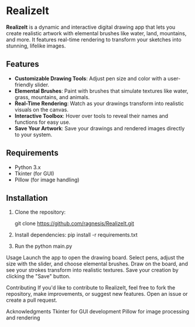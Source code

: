 # RealizeIt

**RealizeIt** is a dynamic and interactive digital drawing app that lets you create realistic artwork with elemental brushes like water, land, mountains, and more. It features real-time rendering to transform your sketches into stunning, lifelike images.

## Features
- **Customizable Drawing Tools**: Adjust pen size and color with a user-friendly slider.
- **Elemental Brushes**: Paint with brushes that simulate textures like water, grass, mountains, and animals.
- **Real-Time Rendering**: Watch as your drawings transform into realistic visuals on the canvas.
- **Interactive Toolbox**: Hover over tools to reveal their names and functions for easy use.
- **Save Your Artwork**: Save your drawings and rendered images directly to your system.

## Requirements
- Python 3.x
- Tkinter (for GUI)
- Pillow (for image handling)

## Installation

1. Clone the repository:

   git clone https://github.com/ragnesis/RealizeIt.git


2. Install dependencies:
   pip install -r requirements.txt

3. Run the 
   python main.py

Usage
  Launch the app to open the drawing board.
  Select pens, adjust the size with the slider, and choose elemental brushes.
  Draw on the board, and see your strokes transform into realistic textures.
  Save your creation by clicking the "Save" button.

Contributing
  If you'd like to contribute to RealizeIt, feel free to fork the repository, make improvements, or suggest new features. Open an issue or create a pull request.

Acknowledgments
  Tkinter for GUI development
  Pillow for image processing and rendering
